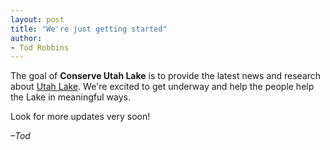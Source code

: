 ```yaml
---
layout: post
title: "We're just getting started"
author:
- Tod Robbins
---
```


The goal of **Conserve Utah Lake** is to provide the latest news and research about [Utah Lake](https://en.m.wikipedia.org/wiki/Utah_lake). We're excited to get underway and help the people help the Lake in meaningful ways.

Look for more updates very soon!

*–Tod*